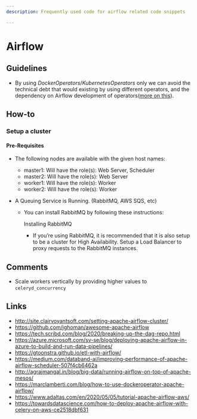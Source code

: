 ```yaml
---
description: Frequently used code for airflow related code snippets

---
```


# Airflow

## Guidelines

- By using *DockerOperators*/*KubernetesOperators* only we can avoid the technical debt that would existing by using different operators, and the dependency on Airflow development of operators([more on this](https://medium.com/bluecore-engineering/were-all-using-airflow-wrong-and-how-to-fix-it-a56f14cb0753)).

## How-to

### Setup a cluster

#### Pre-Requisites

- The following nodes are available with the given host names:

  - master1: Will have the role(s): Web Server, Scheduler
  - master2: Will have the role(s): Web Server
  - worker1: Will have the role(s): Worker
  - worker2: Will have the role(s): Worker

- A Queuing Service is Running. (RabbitMQ, AWS SQS, etc)

  - You can install RabbitMQ by following these instructions: 

    Installing RabbitMQ

    - If you’re using RabbitMQ, it is recommended that it is also setup to be a cluster for High Availability. Setup a Load Balancer to proxy requests to the RabbitMQ instances.

## Comments

- Scale workers vertically by providing higher values to `celeryd_concurrency`

## Links

- http://site.clairvoyantsoft.com/setting-apache-airflow-cluster/
- https://github.com/jghoman/awesome-apache-airflow
- https://tech.scribd.com/blog/2020/breaking-up-the-dag-repo.html
- https://azure.microsoft.com/sv-se/blog/deploying-apache-airflow-in-azure-to-build-and-run-data-pipelines/
- https://gtoonstra.github.io/etl-with-airflow/
- https://medium.com/databand-ai/improving-performance-of-apache-airflow-scheduler-507f4cb6462a
- http://agrajmangal.in/blog/big-data/running-airflow-on-top-of-apache-mesos/
- https://marclamberti.com/blog/how-to-use-dockeroperator-apache-airflow/
- https://www.adaltas.com/en/2020/05/05/tutorial-apache-airflow-aws/
- https://towardsdatascience.com/how-to-deploy-apache-airflow-with-celery-on-aws-ce2518dbf631